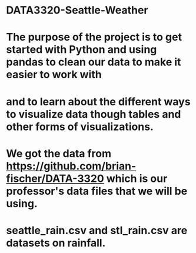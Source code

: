 # DATA3320-Seattle-Weather
# The purpose of the project is to get started with Python and using pandas to clean our data to make it easier to work with
# and to learn about the different ways to visualize data though tables and other forms of visualizations.
# We got the data from https://github.com/brian-fischer/DATA-3320 which is our professor's data files that we will be using.
# seattle_rain.csv and stl_rain.csv are datasets on rainfall.
